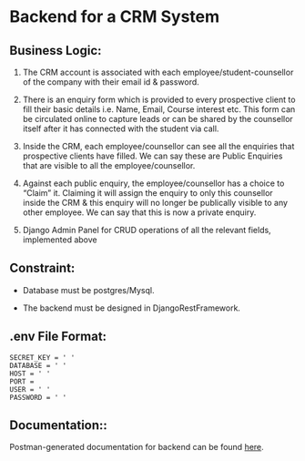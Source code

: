 #  Backend for a CRM System

## Business Logic:

1. The CRM account is associated with each employee/student-counsellor of the company with
their email id & password.

2. There is an enquiry form which is provided to every prospective client to fill their basic details
i.e. Name, Email, Course interest etc. This form can be circulated online to capture leads or
can be shared by the counsellor itself after it has connected with the student via call.

3. Inside the CRM, each employee/counsellor can see all the enquiries that prospective clients
have filled. We can say these are Public Enquiries that are visible to all the
employee/counsellor.

4. Against each public enquiry, the employee/counsellor has a choice to “Claim” it. Claiming it
will assign the enquiry to only this counsellor inside the CRM & this enquiry will no longer be
publically visible to any other employee. We can say that this is now a private enquiry.

5. Django Admin Panel for CRUD operations of all the relevant fields, implemented
above

## Constraint:

- Database must be postgres/Mysql.

- The backend must be designed in DjangoRestFramework.

## .env File Format:

```
SECRET_KEY = ' '
DATABASE = ' '
HOST = ' '
PORT =  
USER = ' '
PASSWORD = ' '
```

## Documentation::


Postman-generated documentation for backend can be found [here](https://documenter.getpostman.com/view/17779018/UVXjLbeq).

